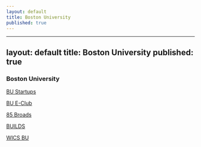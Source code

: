 ```yaml
---
layout: default
title: Boston University
published: true
---
```


---
layout: default
title: Boston University
published: true
---
### Boston University
 
[BU Startups](http://bustartups.com)
 
[BU E-Club](http://people.bu.edu/eclub/officers.html)
 
[85 Broads](http://www.85broads.com/communities/145-boston-university)
 
[BUILDS](http://builds.cc/)

[WICS BU](https://sites.google.com/site/womencsbu/)
 